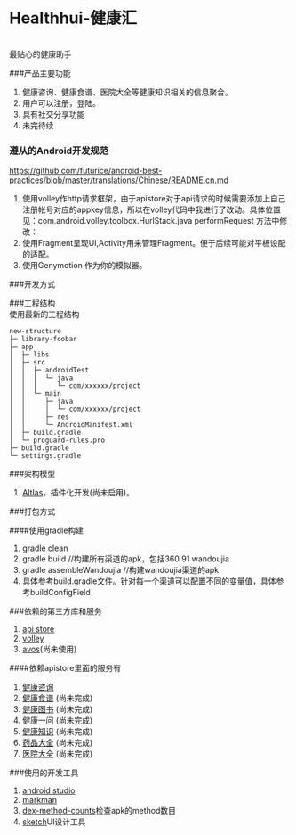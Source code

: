 # Healthhui-健康汇
<br>最贴心的健康助手</br>

###产品主要功能
  1. 健康咨询、健康食谱、医院大全等健康知识相关的信息聚合。
  2. 用户可以注册，登陆。
  3. 具有社交分享功能
  4. 未完待续

### 遵从的Android开发规范
https://github.com/futurice/android-best-practices/blob/master/translations/Chinese/README.cn.md
 1. 使用volley作http请求框架，由于apistore对于api请求的时候需要添加上自己注册帐号对应的appkey信息，所以在volley代码中我进行了改动。具体位置见：com.android.volley.toolbox.HurlStack.java performRequest  方法中修改：
 2. 使用Fragment呈现UI,Activity用来管理Fragment。便于后续可能对平板设配的适配。
 3. 使用Genymotion 作为你的模拟器。

###开发方式

###工程结构
<br>使用最新的工程结构</br>
```
new-structure
├─ library-foobar
├─ app
│  ├─ libs
│  ├─ src
│  │  ├─ androidTest
│  │  │  └─ java
│  │  │     └─ com/xxxxxx/project
│  │  └─ main
│  │     ├─ java
│  │     │  └─ com/xxxxxx/project
│  │     ├─ res
│  │     └─ AndroidManifest.xml
│  ├─ build.gradle
│  └─ proguard-rules.pro
├─ build.gradle
└─ settings.gradle
```

###架构模型
  1. [Altlas](https://github.com/bunnyblue/OpenAtlas)，插件化开发(尚未启用)。

###打包方式

####使用gradle构建
1. gradle clean  
2. gradle build //构建所有渠道的apk，包括360 91 wandoujia
3. gradle assembleWandoujia //构建wandoujia渠道的apk
4. 具体参考build.gradle文件。针对每一个渠道可以配置不同的变量值，具体参考buildConfigField

###依赖的第三方库和服务
  1. [api store](http://apistore.baidu.com/)
  2. [volley](https://github.com/zhhp1121/Volley)
  3. [avos](https://leancloud.cn/?)(尚未使用)
  
####依赖apistore里面的服务有
  1. [健康咨询](http://apistore.baidu.com/apiworks/servicedetail/151.html)
  2. [健康食谱](http://apistore.baidu.com/apiworks/servicedetail/149.html) (尚未完成)
  3. [健康图书](http://apistore.baidu.com/apiworks/servicedetail/171.html) (尚未完成)
  4. [健康一问](http://apistore.baidu.com/apiworks/servicedetail/165.html) (尚未完成)
  5. [健康知识](http://apistore.baidu.com/apiworks/servicedetail/162.html) (尚未完成)
  6. [药品大全](http://apistore.baidu.com/apiworks/servicedetail/152.html) (尚未完成)
  7. [医院大全](http://apistore.baidu.com/apiworks/servicedetail/145.html) (尚未完成)
 
###使用的开发工具
  1. [android studio](http://www.android-studio.org/)
  2. [markman](http://www.getmarkman.com/)
  3. [dex-method-counts](https://github.com/mihaip/dex-method-counts)检查apk的method数目
  4. [sketch](https://designcode.io/sketch)UI设计工具

